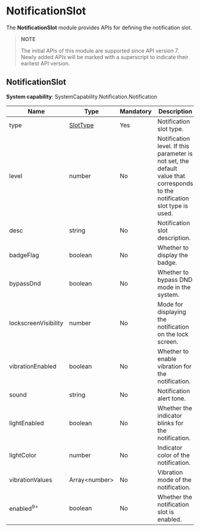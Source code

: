 # NotificationSlot

The **NotificationSlot** module provides APIs for defining the notification slot.

> **NOTE**
>
> The initial APIs of this module are supported since API version 7. Newly added APIs will be marked with a superscript to indicate their earliest API version.

## NotificationSlot

**System capability**: SystemCapability.Notification.Notification

| Name                | Type                 | Mandatory| Description                  |
| -------------------- | --------------------- | --- |----------------------|
| type                 | [SlotType](js-apis-notificationManager.md#slottype) | Yes | Notification slot type.               |
| level                | number                | No | Notification level. If this parameter is not set, the default value that corresponds to the notification slot type is used.|
| desc                 | string                | No | Notification slot description.           |
| badgeFlag            | boolean               | No | Whether to display the badge.             |
| bypassDnd            | boolean               | No | Whether to bypass DND mode in the system.      |
| lockscreenVisibility | number                | No | Mode for displaying the notification on the lock screen.      |
| vibrationEnabled     | boolean               | No | Whether to enable vibration for the notification.              |
| sound                | string                | No | Notification alert tone.              |
| lightEnabled         | boolean               | No | Whether the indicator blinks for the notification.               |
| lightColor           | number                | No | Indicator color of the notification.              |
| vibrationValues      | Array\<number\>       | No | Vibration mode of the notification.             |
| enabled<sup>9+</sup> | boolean               | No | Whether the notification slot is enabled.        |
